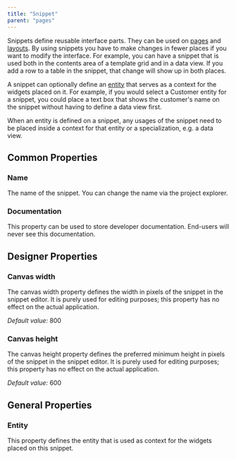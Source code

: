 ```yaml
---
title: "Snippet"
parent: "pages"
---
```



Snippets define reusable interface parts. They can be used on [pages](page) and [layouts](layout). By using snippets you have to make changes in fewer places if you want to modify the interface. For example, you can have a snippet that is used both in the contents area of a template grid and in a data view. If you add a row to a table in the snippet, that change will show up in both places.

A snippet can optionally define an [entity](entities) that serves as a context for the widgets placed on it. For example, if you would select a Customer entity for a snippet, you could place a text box that shows the customer's name on the snippet without having to define a data view first.

When an entity is defined on a snippet, any usages of the snippet need to be placed inside a context for that entity or a specialization, e.g. a data view.

## Common Properties

### Name

The name of the snippet. You can change the name via the project explorer.

### Documentation

This property can be used to store developer documentation. End-users will never see this documentation.

## Designer Properties

### Canvas width

The canvas width property defines the width in pixels of the snippet in the snippet editor. It is purely used for editing purposes; this property has no effect on the actual application.

_Default value:_ 800

### Canvas height

The canvas height property defines the preferred minimum height in pixels of the snippet in the snippet editor. It is purely used for editing purposes; this property has no effect on the actual application.

_Default value:_ 600

## General Properties

### Entity

This property defines the entity that is used as context for the widgets placed on this snippet.
